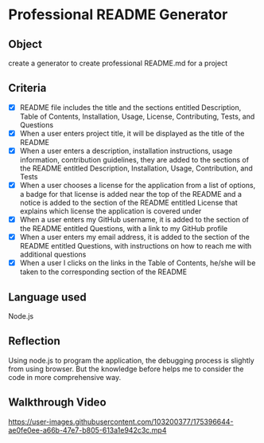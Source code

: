 # Professional README Generator

## Object 
create a generator to create professional README.md for a project

## Criteria
- [x] README file includes the title and the sections entitled Description, Table of Contents, Installation, Usage, License, Contributing, Tests, and Questions
- [x] When a user enters project title, it will be displayed as the title of the README
- [x] When a user enters a description, installation instructions, usage information, contribution guidelines, they are added to the sections of the README entitled Description, Installation, Usage, Contribution, and Tests
- [x] When a user chooses a license for the application from a list of options, a badge for that license is added near the top of the README and a notice is added to the section of the README entitled License that explains which license the application is covered under
- [x] When a user enters my GitHub username, it is added to the section of the README entitled Questions, with a link to my GitHub profile
- [x] When a user enters my email address, it is added to the section of the README entitled Questions, with instructions on how to reach me with additional questions
- [x] When a user I clicks on the links in the Table of Contents, he/she will be taken to the corresponding section of the README

## Language used
Node.js

## Reflection
Using node.js to program the application, the debugging process is slightly from using browser. But the knowledge before helps me to consider the code in more comprehensive way. 

## Walkthrough Video
https://user-images.githubusercontent.com/103200377/175396644-ae0fe0ee-a66b-47e7-b805-613a1e942c3c.mp4




